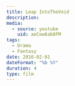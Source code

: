 ```yaml
---
title: Leap IntoTheVoid
description:
media:
  - source: youtube
    uid: aoCow6ab8FM
tags:
  - Drama
  - Fantasy
date: 2016-02-01
dateFormat: "%b %Y"
duration: 4
type: film
---
```


